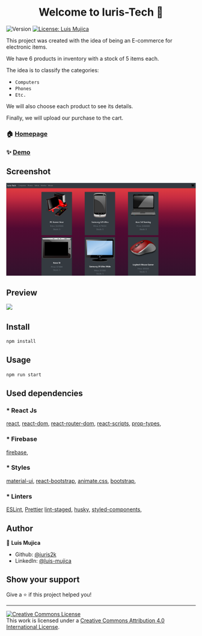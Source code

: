 <h1 align="center">Welcome to Iuris-Tech 👋</h1>
<p>
  <img alt="Version" src="https://img.shields.io/badge/version-0.1.0-blue.svg?cacheSeconds=2592000" />
  <a href="#" target="_blank">
    <img alt="License: Luis Mujica" src="https://img.shields.io/badge/License-Luis Mujica-yellow.svg" />
  </a>
</p>

This project was created with the idea of being an E-commerce for electronic items.

We have 6 products in inventory with a stock of 5 items each.

The idea is to classify the categories:

- `Computers`
- `Phones`
- `Etc.`

We will also choose each product to see its details.

Finally, we will upload our purchase to the cart.

### 🏠 [Homepage](https://iuristech.netlify.app/)

### ✨ [Demo](https://iuristech.netlify.app/)

## Screenshot

![](src/img/Iuris-Tech.png)

## Preview
![](src/img/Iuris-Tech.gif)

## Install

```sh
npm install
```

## Usage

```sh
npm run start
```

## Used dependencies

### * React Js

[react](https://es.reactjs.org/),
[react-dom](https://es.reactjs.org/docs/react-dom.html),
[react-router-dom](https://www.npmjs.com/package/react-router-dom),
[react-scripts](https://www.npmjs.com/package/react-scripts),
[prop-types](https://www.npmjs.com/package/prop-types),

### * Firebase

[firebase](https://firebase.google.com/),

### * Styles

[material-ui](https://material-ui.com/),
[react-bootstrap](https://react-bootstrap.github.io/),
[animate.css](https://animate.style/),
[bootstrap](https://getbootstrap.com/),

### * Linters

[ESLint](https://eslint.org/),
[Prettier](https://prettier.io/)
[lint-staged](https://www.npmjs.com/package/lint-staged/v/7.3.0),
[husky](https://typicode.github.io/husky/#/),
[styled-components](https://styled-components.com/),

## Author

👤 **Luis Mujica**

* Github: [@iuris2k](https://github.com/iuris2k)
* LinkedIn: [@luis-mujica](https://linkedin.com/in/luis-mujica)

## Show your support

Give a ⭐️ if this project helped you!

***
<a rel="license" href="http://creativecommons.org/licenses/by/4.0/"><img alt="Creative Commons License" style="border-width:0" src="https://i.creativecommons.org/l/by/4.0/88x31.png" /></a><br />This work is licensed under a <a rel="license" href="http://creativecommons.org/licenses/by/4.0/">Creative Commons Attribution 4.0 International License</a>.
